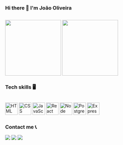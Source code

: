 ### Hi there 👋 I'm João Oliveira

##

<div>
  <img height="180em" src="https://github-readme-stats.vercel.app/api?username=Jaoovit&show_icons=true&theme=dracula">
  <img height="180em" src="https://github-readme-stats.vercel.app/api/top-langs/?username=Jaoovit&layout=compact&langs_count=16&theme=dracula">
</div>

### Tech skills 🖥️

<div style="display: inline_block"><br>
  <img align="center" alt="HTML" heigth="30" width="40" src="https://cdn.jsdelivr.net/gh/devicons/devicon@latest/icons/html5/html5-original.svg">
  <img align="center" alt="CSS" heigth="30" width="40" src="https://cdn.jsdelivr.net/gh/devicons/devicon@latest/icons/css3/css3-original.svg">
  <img align="center" alt="JavaScript" heigth="30" width="40" src="https://cdn.jsdelivr.net/gh/devicons/devicon@latest/icons/javascript/javascript-original.svg">
  <img align="center" alt="React" heigth="30" width="40" src="https://cdn.jsdelivr.net/gh/devicons/devicon@latest/icons/react/react-original.svg">
  <img align="center" alt="Node" heigth="30" width="40" src="https://cdn.jsdelivr.net/gh/devicons/devicon@latest/icons/nodejs/nodejs-original.svg">
  <img align="center" alt="PostgreSQL" heigth="30" width="40" src="https://cdn.jsdelivr.net/gh/devicons/devicon@latest/icons/postgresql/postgresql-original.svg">
  <img align="center" alt="Express" heigth="30" width="40" src="https://cdn.jsdelivr.net/gh/devicons/devicon@latest/icons/express/express-original.svg">
</div>

##

### Contact me 📞

<div>
  <a href="www.linkedin.com/in/joão-vitor-oliveira-205498198" target="_blank"><img src="https://img.shields.io/badge/LinkedIn-0077B5?style=for-the-badge&logo=linkedin&logoColor=white" target="_blank"></a>
  <a href = "mailto:jaoovit@gmail.com"><img src="https://img.shields.io/badge/Gmail-D14836?style=for-the-badge&logo=gmail&logoColor=white" target="_blank"></a>
  <a href="" target="_blank"><img src="https://img.shields.io/badge/Discord-7289DA?style=for-the-badge&logo=discord&logoColor=white" target="_blank"></a>
</div>
